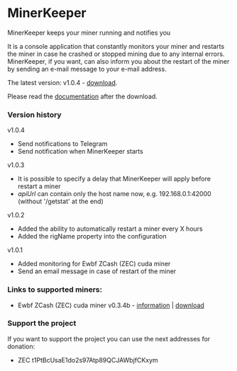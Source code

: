 # MinerKeeper
MinerKeeper keeps your miner running and notifies you

It is a console application that constantly monitors your miner and restarts the miner in case he crashed or stopped mining due to any internal errors.
MinerKeeper, if you want, can also inform you about the restart of the miner by sending an e-mail message to your e-mail address.

The latest version: v1.0.4 - [download](https://github.com/anmalkov/minerkeeper/releases/download/v1.0.4/MinerKeeper.1.0.4.zip).

Please read the [documentation](https://github.com/anmalkov/minerkeeper/blob/master/help.md) after the download.

### Version history

v1.0.4
* Send notifications to Telegram
* Send notification when MinerKeeper starts

v1.0.3
* It is possible to specify a delay that MinerKeeper will apply before restart a miner
* *apiUrl* can contain only the host name now, e.g. 192.168.0.1:42000 (without '/getstat' at the end)

v1.0.2
* Added the ability to automatically restart a miner every X hours
* Added the rigName property into the configuration

v1.0.1
* Added monitoring for Ewbf ZCash (ZEC) cuda miner
* Send an email message in case of restart of the miner

### Links to supported miners:

* Ewbf ZCash (ZEC) cuda miner v0.3.4b - [information](https://github.com/nanopool/ewbf-miner) | [download](https://github.com/nanopool/ewbf-miner/releases/download/v0.3.4b/Zec.miner.0.3.4b.zip)

### Support the project

If you want to support the project you can use the next addresses for donation:
* ZEC t1PtBcUsaE1do2s97Atp89QCJAWbjfCKxym

